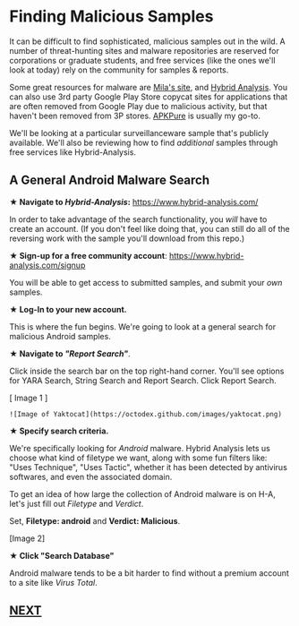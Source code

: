 # Finding Malicious Samples

It can be difficult to find sophisticated, malicious samples out in the wild. A number of threat-hunting sites and malware repositories are reserved for corporations or graduate students, and free services (like the ones we'll look at today) rely on the community for samples & reports.

Some great resources for malware are [Mila's site](http://contagiominidump.blogspot.com/), and [Hybrid Analysis](https://www.hybrid-analysis.com/). You can also use 3rd party Google Play Store copycat sites for applications that are often removed from Google Play due to malicious activity, but that haven't been removed from 3P stores. [APKPure](https://apkpure.com) is usually my go-to.

We'll be looking at a particular surveillanceware sample that's publicly available. We'll also be reviewing how to find *additional* samples through free services like Hybrid-Analysis.

## A General Android Malware Search

**★ Navigate to *Hybrid-Analysis*:** https://www.hybrid-analysis.com/

In order to take advantage of the search functionality, you *will* have to create an account. (If you don't feel like doing that, you can still do all of the reversing work with the sample you'll download from this repo.)

**★ Sign-up for a free community account**: https://www.hybrid-analysis.com/signup

You will be able to get access to submitted samples, and submit your *own* samples.

**★ Log-In to your new account.**

This is where the fun begins. We're going to look at a general search for malicious Android samples.

**★ Navigate to *"Report Search"***.

Click inside the search bar on the top right-hand corner. You'll see options for YARA Search, String Search and Report Search. Click Report Search.

[ Image 1 ] 

`![Image of Yaktocat](https://octodex.github.com/images/yaktocat.png)`

**★ Specify search criteria.**

We're specifically looking for _Android_ malware. Hybrid Analysis lets us choose what kind of filetype we want, along with some fun filters like: "Uses Technique", "Uses Tactic", whether it has been detected by antivirus softwares, and even the associated domain.

To get an idea of how large the collection of Android malware is on H-A, let's just fill out *Filetype* and *Verdict*.

Set, **Filetype: android** and **Verdict: Malicious**.

[Image 2]

**★ Click "Search Database"**

Android malware tends to be a bit harder to find without a premium account to a site like *Virus Total*. 

## [NEXT](https://github.com/chmodxx/BlackHoodie2018/blob/master/lab/Analyzing_a_Sample.markdown)
 
